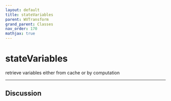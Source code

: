 ```yaml
---
layout: default
title: stateVariables
parent: WVTransform
grand_parent: Classes
nav_order: 170
mathjax: true
---
```


#  stateVariables

retrieve variables either from cache or by computation


---

## Discussion

  
